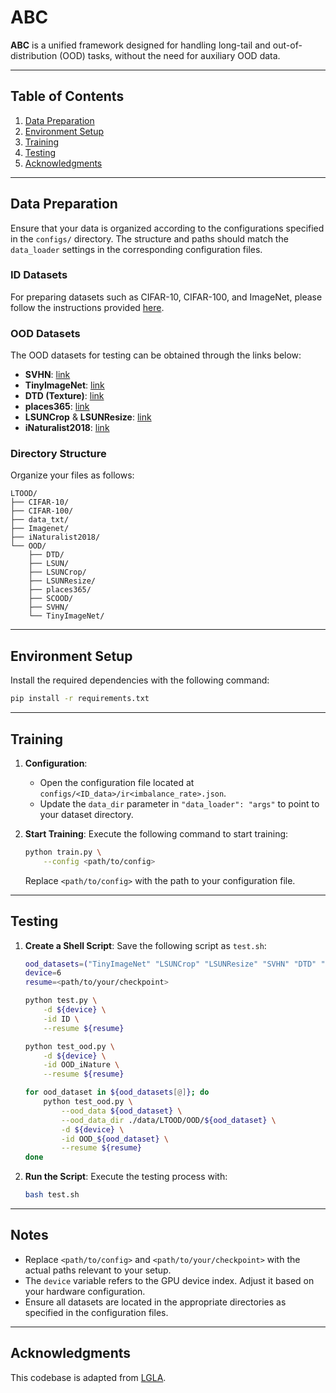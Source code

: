 # ABC

**ABC** is a unified framework designed for handling long-tail and out-of-distribution (OOD) tasks, without the need for auxiliary OOD data.

---

## Table of Contents

1. [Data Preparation](#data-preparation)
2. [Environment Setup](#environment-setup)
3. [Training](#training)
4. [Testing](#testing)
5. [Acknowledgments](#acknowledgments)

---

## Data Preparation

Ensure that your data is organized according to the configurations specified in the `configs/` directory. The structure and paths should match the `data_loader` settings in the corresponding configuration files.

### **ID Datasets**

For preparing datasets such as CIFAR-10, CIFAR-100, and ImageNet, please follow the instructions provided [here](https://github.com/Vanint/SADE-AgnosticLT/tree/main).

### **OOD Datasets**
The OOD datasets for testing can be obtained through the links below:

- **SVHN**: [link](http://ufldl.stanford.edu/housenumbers/)
- **TinyImageNet**: [link](http://image-net.org/download)
- **DTD (Texture)**: [link](https://www.robots.ox.ac.uk/~vgg/data/dtd/)
- **places365**: [link](http://places2.csail.mit.edu/)
- **LSUNCrop** & **LSUNResize**: [link](http://lsun.cs.princeton.edu/)
- **iNaturalist2018**: [link](https://www.inaturalist.org/pages/help#data)

### **Directory Structure**

Organize your files as follows:

```plaintext
LTOOD/
├── CIFAR-10/
├── CIFAR-100/
├── data_txt/
├── Imagenet/
├── iNaturalist2018/
└── OOD/
    ├── DTD/
    ├── LSUN/
    ├── LSUNCrop/
    ├── LSUNResize/
    ├── places365/
    ├── SCOOD/
    ├── SVHN/
    └── TinyImageNet/
```

---

## Environment Setup

Install the required dependencies with the following command:

```bash
pip install -r requirements.txt
```

---

## Training

1. **Configuration**:
   - Open the configuration file located at `configs/<ID_data>/ir<imbalance_rate>.json`.
   - Update the `data_dir` parameter in `"data_loader": "args"` to point to your dataset directory.

2. **Start Training**:
   Execute the following command to start training:

   ```bash
   python train.py \
       --config <path/to/config>
   ```

   Replace `<path/to/config>` with the path to your configuration file.

---

## Testing

1. **Create a Shell Script**:
   Save the following script as `test.sh`:

   ```bash
   ood_datasets=("TinyImageNet" "LSUNCrop" "LSUNResize" "SVHN" "DTD" "places365")
   device=6
   resume=<path/to/your/checkpoint>

   python test.py \
       -d ${device} \
       -id ID \
       --resume ${resume}

   python test_ood.py \
       -d ${device} \
       -id OOD_iNature \
       --resume ${resume}

   for ood_dataset in ${ood_datasets[@]}; do
       python test_ood.py \
           --ood_data ${ood_dataset} \
           --ood_data_dir ./data/LTOOD/OOD/${ood_dataset} \
           -d ${device} \
           -id OOD_${ood_dataset} \
           --resume ${resume}
   done
   ```

2. **Run the Script**:
   Execute the testing process with:

   ```bash
   bash test.sh
   ```

---

## Notes

- Replace `<path/to/config>` and `<path/to/your/checkpoint>` with the actual paths relevant to your setup.
- The `device` variable refers to the GPU device index. Adjust it based on your hardware configuration.
- Ensure all datasets are located in the appropriate directories as specified in the configuration files.

---

## Acknowledgments

This codebase is adapted from [LGLA](https://github.com/Tao0-0/LGLA).
